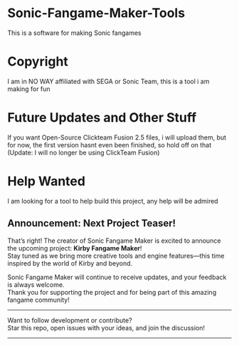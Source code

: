 # Sonic-Fangame-Maker-Tools
This is a software for making Sonic fangames
# Copyright
I am in NO WAY affiliated with SEGA or Sonic Team, this is a tool i am making for fun
# Future Updates and Other Stuff
If you want Open-Source Clickteam Fusion 2.5 files, i will upload them, but for now, the first version hasnt even been finished, so hold off on that (Update: I will no longer be using ClickTeam Fusion)
# Help Wanted
I am looking for a tool to help build this project, any help will be admired

## Announcement: Next Project Teaser!

That’s right! The creator of Sonic Fangame Maker is excited to announce the upcoming project: **Kirby Fangame Maker**!  
Stay tuned as we bring more creative tools and engine features—this time inspired by the world of Kirby and beyond.

Sonic Fangame Maker will continue to receive updates, and your feedback is always welcome.  
Thank you for supporting the project and for being part of this amazing fangame community!

---

Want to follow development or contribute?  
Star this repo, open issues with your ideas, and join the discussion!

---
